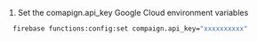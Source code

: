 
1. Set the comapign.api_key Google Cloud environment variables
```bash
  firebase functions:config:set compaign.api_key="xxxxxxxxxx"
```
